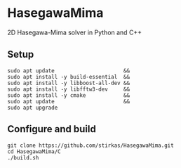 # HasegawaMima

2D Hasegawa-Mima solver in Python and C++

## Setup

```console
sudo apt update                      &&
sudo apt install -y build-essential  &&
sudo apt install -y libboost-all-dev &&
sudo apt install -y libfftw3-dev     &&
sudo apt install -y cmake            &&
sudo apt update                      &&
sudo apt upgrade
```

## Configure and build

```console
git clone https://github.com/stirkas/HasegawaMima.git
cd HasegawaMima/C
./build.sh
```
